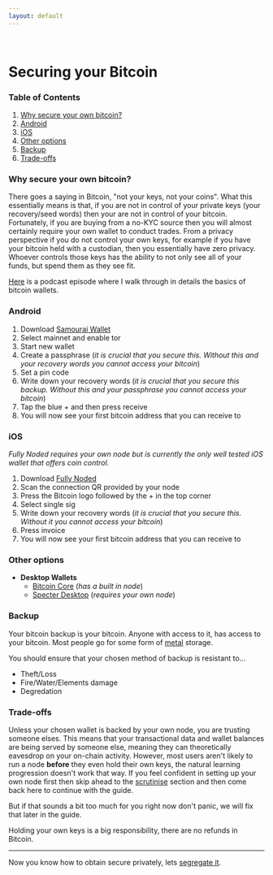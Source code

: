 ```yaml
---
layout: default
---
```

<br/>

# Securing your Bitcoin

### Table of Contents

1.  [Why secure your own bitcoin?](#why-secure-your-own-bitcoin)
2.  [Android](#android)
3.  [iOS](#ios)
4.  [Other options](#other-options)
4.  [Backup](#backup)
5.  [Trade-offs](#trade-offs)


### Why secure your own bitcoin?

There goes a saying in Bitcoin, "not your keys, not your coins". What this essentially means is that, if you are not in control of your private keys (your recovery/seed words) then your are not in control of your bitcoin. Fortunately, if you are buying from a no-KYC source then you will almost certainly require your own wallet to conduct trades. From a privacy perspective if you do not control your own keys, for example if you have your bitcoin held with a custodian, then you essentially have zero privacy. Whoever controls those keys has the ability to not only see all of your funds, but spend them as they see fit.

[Here](https://www.bit-buy-bit.com/podcast-1/episode/26df4d37/ep35-bitcoin-podcast-with-itcoin-qa) is a podcast episode where I walk through in details the basics of bitcoin wallets.

### Android

1.  Download [Samourai Wallet](https://samouraiwallet.com/download)
2.  Select mainnet and enable tor
3.  Start new wallet
4.  Create a passphrase (*it is crucial that you secure this. Without this and your recovery words you cannot access your bitcoin*)
5.  Set a pin code
6.  Write down your recovery words (*it is crucial that you secure this backup. Without this and your passphrase you cannot access your bitcoin*)
7.  Tap the blue + and then press receive
8.  You will now see your first bitcoin address that you can receive to


### iOS

*Fully Noded requires your own node but is currently the only well tested iOS wallet that offers coin control.*

1.  Download [Fully Noded](https://apps.apple.com/gb/app/fully-noded/id1436425586)
2.  Scan the connection QR provided by your node
3.  Press the Bitcoin logo followed by the + in the top corner 
4.  Select single sig
5.  Write down your recovery words (*it is crucial that you secure this. Without it you cannot access your bitcoin*)
7.  Press invoice
8.  You will now see your first bitcoin address that you can receive to


### Other options

- **Desktop Wallets**
  - [Bitcoin Core](https://bitcoincore.org/en/download/) (*has a built in node*)
  - [Specter Desktop](https://github.com/cryptoadvance/specter-desktop) (*requires your own node*)
  

### Backup 

Your bitcoin backup is your bitcoin. Anyone with access to it, has access to your bitcoin. Most people go for some form of [metal](https://jlopp.github.io/metal-bitcoin-storage-reviews/) storage.

You should ensure that your chosen method of backup is resistant to...

*  Theft/Loss
*  Fire/Water/Elements damage
*  Degredation
  
### Trade-offs

Unless your chosen wallet is backed by your own node, you are trusting someone elses. This means that your transactional data and wallet balances are being served by someone else, meaning they can theoretically eavesdrop on your on-chain activity. However, most users aren't likely to run a node **before** they even hold their own keys, the natural learning progression doesn't work that way. If you feel confident in setting up your own node first then skip ahead to the [scrutinise](https://bitcoinprivacy.guide/scrutinise.html) section and then come back here to continue with the guide. 

But if that sounds a bit too much for you right now don't panic, we will fix that later in the guide.

Holding your own keys is a big responsibility, there are no refunds in Bitcoin.
  
  ***
  
  Now you know how to obtain secure privately, lets [segregate it](https://bitcoinprivacy.guide/segregate.html).
